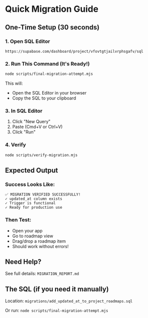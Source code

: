 # Quick Migration Guide

## One-Time Setup (30 seconds)

### 1. Open SQL Editor
```
https://supabase.com/dashboard/project/vfovtgtjailvrphsgafv/sql
```

### 2. Run This Command (It's Ready!)
```bash
node scripts/final-migration-attempt.mjs
```
This will:
- Open the SQL Editor in your browser
- Copy the SQL to your clipboard

### 3. In SQL Editor
1. Click "New Query"
2. Paste (Cmd+V or Ctrl+V)
3. Click "Run"

### 4. Verify
```bash
node scripts/verify-migration.mjs
```

## Expected Output

### Success Looks Like:
```
✅ MIGRATION VERIFIED SUCCESSFULLY!
✓ updated_at column exists
✓ Trigger is functional
✓ Ready for production use
```

### Then Test:
- Open your app
- Go to roadmap view
- Drag/drop a roadmap item
- Should work without errors!

## Need Help?

See full details: `MIGRATION_REPORT.md`

## The SQL (if you need it manually)

Location: `migrations/add_updated_at_to_project_roadmaps.sql`

Or run: `node scripts/final-migration-attempt.mjs`
